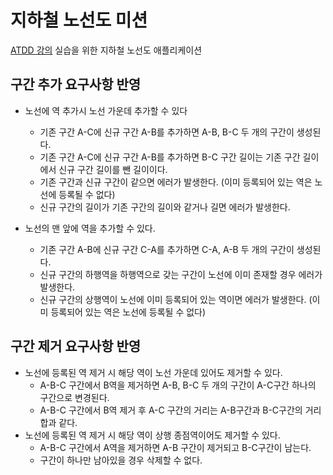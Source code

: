 # 지하철 노선도 미션
[ATDD 강의](https://edu.nextstep.camp/c/R89PYi5H) 실습을 위한 지하철 노선도 애플리케이션

## 구간 추가 요구사항 반영
* 노선에 역 추가시 노선 가운데 추가할 수 있다
  - 기존 구간 A-C에 신규 구간 A-B를 추가하면 A-B, B-C 두 개의 구간이 생성된다.
  - 기존 구간 A-C에 신규 구간 A-B를 추가하면 B-C 구간 길이는 기존 구간 길이에서 신규 구간 길이를 뺀 길이이다.
  - 기존 구간과 신규 구간이 같으면 에러가 발생한다. (이미 등록되어 있는 역은 노선에 등록될 수 없다)
  - 신규 구간의 길이가 기존 구간의 길이와 같거나 길면 에러가 발생한다.  

* 노선의 맨 앞에 역을 추가할 수 있다.
  - 기존 구간 A-B에 신규 구간 C-A를 추가하면 C-A, A-B 두 개의 구간이 생성된다.
  - 신규 구간의 하행역을 하행역으로 갖는 구간이 노선에 이미 존재할 경우 에러가 발생한다.
  - 신규 구간의 상행역이 노선에 이미 등록되어 있는 역이면 에러가 발생한다. (이미 등록되어 있는 역은 노선에 등록될 수 없다)

## 구간 제거 요구사항 반영
* 노선에 등록된 역 제거 시 해당 역이 노선 가운데 있어도 제거할 수 있다.
  - A-B-C 구간에서 B역을 제거하면 A-B, B-C 두 개의 구간이 A-C구간 하나의 구간으로 변경된다.
  - A-B-C 구간에서 B역 제거 후 A-C 구간의 거리는 A-B구간과 B-C구간의 거리 합과 같다.
* 노선에 등록된 역 제거 시 해당 역이 상행 종점역이어도 제거할 수 있다.
  - A-B-C 구간에서 A역을 제거하면 A-B 구간이 제거되고 B-C구간이 남는다.
  - 구간이 하나만 남아있을 경우 삭제할 수 없다.